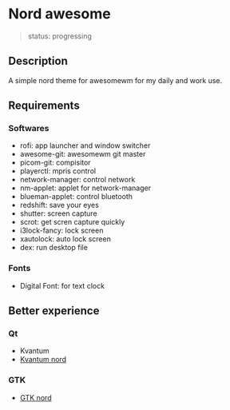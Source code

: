# Nord awesome
> status: progressing

## Description
A simple nord theme for awesomewm for my daily and work use.

## Requirements

### Softwares
+ rofi: app launcher and window switcher
+ awesome-git: awesomewm git master
+ picom-git: compisitor
+ playerctl: mpris control
+ network-manager: control network
+ nm-applet: applet for network-manager
+ blueman-applet: control bluetooth
+ redshift: save your eyes
+ shutter: screen capture
+ scrot: get scren capture quickly
+ i3lock-fancy: lock screen
+ xautolock: auto lock screen
+ dex: run desktop file

### Fonts
+ Digital Font: for text clock

## Better experience

### Qt
+ Kvantum
+ [Kvantum nord](https://store.kde.org/p/1533594)

### GTK
+ [GTK nord](https://www.pling.com/p/1533617/)
